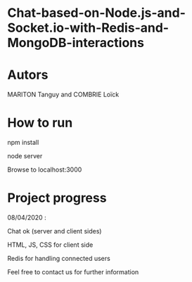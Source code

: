 # Chat-based-on-Node.js-and-Socket.io-with-Redis-and-MongoDB-interactions

# Autors

MARITON Tanguy and COMBRIE Loïck

# How to run

npm install

node server

Browse to localhost:3000

# Project progress

08/04/2020 :

Chat ok (server and client sides)

HTML, JS, CSS for client side

Redis for handling connected users 

Feel free to contact us for further information
